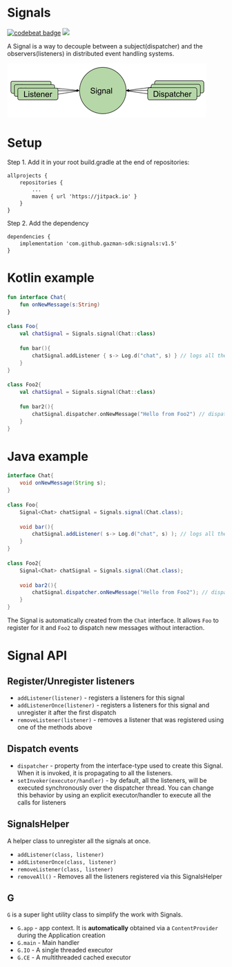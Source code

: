 # Signals
[![codebeat badge](https://codebeat.co/badges/1e9e1f4e-de1e-45d2-9aaa-70ed6295cb55)](https://codebeat.co/projects/github-com-gazman-sdk-signals-master)
[![](https://jitpack.io/v/gazman-sdk/signals.svg)](https://jitpack.io/#gazman-sdk/signals)

A Signal is a way to decouple between a subject(dispatcher) and the observers(listeners) in distributed event handling systems.

![Signals diagram](./images/diagram.png)

# Setup
Step 1. Add it in your root build.gradle at the end of repositories:

	allprojects {
		repositories {
			...
			maven { url 'https://jitpack.io' }
		}
	}
Step 2. Add the dependency

	dependencies {
	    implementation 'com.github.gazman-sdk:signals:v1.5'
	}

# Kotlin example

```kotlin
fun interface Chat{
    fun onNewMessage(s:String)    
}

class Foo{
    val chatSignal = Signals.signal(Chat::class)
    
    fun bar(){
        chatSignal.addListener { s-> Log.d("chat", s) } // logs all the messaged to Logcat
    }
}

class Foo2{
    val chatSignal = Signals.signal(Chat::class)
    
    fun bar2(){
        chatSignal.dispatcher.onNewMessage("Hello from Foo2") // dispatches "Hello from Foo2" message to all the listeners
    }
}
```

# Java example

```Java
interface Chat{
    void onNewMessage(String s);    
}

class Foo{
    Signal<Chat> chatSignal = Signals.signal(Chat.class);
    
    void bar(){
        chatSignal.addListener( s-> Log.d("chat", s) ); // logs all the messaged to Logcat
    }
}

class Foo2{
    Signal<Chat> chatSignal = Signals.signal(Chat.class);
    
    void bar2(){
        chatSignal.dispatcher.onNewMessage("Hello from Foo2"); // dispatches "Hello from Foo2" message to all the listeners
    }
}
```

The Signal is automatically created from the `Chat` interface. It allows `Foo` to register for it and `Foo2` to dispatch new messages without interaction.

# Signal API

## Register/Unregister listeners

 - `addListener(listener)` - registers a listeners for this signal  
 - `addListenerOnce(listener)` - registers a listeners for this signal and unregister it after the first dispatch
 - `removeListener(listener)` - removes a listener that was registered using one of the methods above

## Dispatch events

 - `dispatcher` - property from the interface-type used to create this Signal. 
   When it is invoked, it is propagating to all the listeners.
 - `setInvoker(executor/handler)` - by default, all the listeners, will be executed synchronously over the dispatcher thread. You can change this behavior by using an explicit executor/handler to execute all the calls for listeners

## SignalsHelper

A helper class to unregister all the signals at once. 

 - `addListener(class, listener)` 
 - `addListenerOnce(class, listener)` 
 - `removeListener(class, listener)`
 - `removeAll()` - Removes all the listeners registered via this SignalsHelper
 
## G

`G` is a super light utility class to simplify the work with Signals.

 - `G.app` - app context. It is **automatically** obtained via a `ContentProvider` during the Application creation
 - `G.main` - Main handler
 - `G.IO` - A single threaded executor
 - `G.CE` - A multithreaded cached executor
